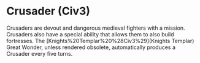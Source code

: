 # Crusader (Civ3)

Crusaders are devout and dangerous medieval fighters with a mission. Crusaders also have a special ability that allows them to also build fortresses.
The [Knights%20Templar%20%28Civ3%29](Knights Templar) Great Wonder, unless rendered obsolete, automatically produces a Crusader every five turns.